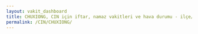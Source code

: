 ```yaml
---
layout: vakit_dashboard
title: CHUXIONG, CIN için iftar, namaz vakitleri ve hava durumu - ilçe/eyalet seç
permalink: /CIN/CHUXIONG/
---
```


<script type="text/javascript">
  var GLOBAL_COUNTRY = 'CIN';
  var GLOBAL_CITY = 'CHUXIONG';
  var GLOBAL_STATE = '';
  var lat = 72;
  var lon = 21;
</script>
